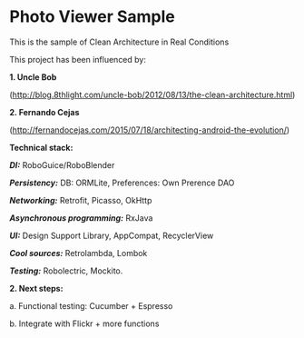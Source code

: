 # Photo Viewer Sample
This is the sample of Clean Architecture in Real Conditions

This project has been influenced by:

**1. Uncle Bob**

(http://blog.8thlight.com/uncle-bob/2012/08/13/the-clean-architecture.html)

**2. Fernando Cejas**

(http://fernandocejas.com/2015/07/18/architecting-android-the-evolution/)

**Technical stack:**

***DI:*** RoboGuice/RoboBlender

***Persistency:*** DB: ORMLite, Preferences: Own Prerence DAO 

***Networking:*** Retrofit, Picasso, OkHttp

***Asynchronous programming:*** RxJava

***UI:*** Design Support Library, AppCompat, RecyclerView

***Cool sources:*** Retrolambda, Lombok

***Testing:*** Robolectric, Mockito.

**2. Next steps:**

a. Functional testing: Cucumber + Espresso

b. Integrate with Flickr + more functions
